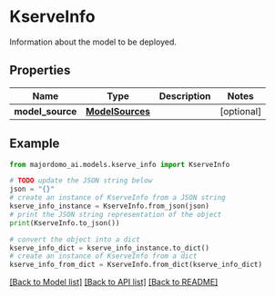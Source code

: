 # KserveInfo

Information about the model to be deployed. 

## Properties

Name | Type | Description | Notes
------------ | ------------- | ------------- | -------------
**model_source** | [**ModelSources**](ModelSources.md) |  | [optional] 

## Example

```python
from majordomo_ai.models.kserve_info import KserveInfo

# TODO update the JSON string below
json = "{}"
# create an instance of KserveInfo from a JSON string
kserve_info_instance = KserveInfo.from_json(json)
# print the JSON string representation of the object
print(KserveInfo.to_json())

# convert the object into a dict
kserve_info_dict = kserve_info_instance.to_dict()
# create an instance of KserveInfo from a dict
kserve_info_from_dict = KserveInfo.from_dict(kserve_info_dict)
```
[[Back to Model list]](../README.md#documentation-for-models) [[Back to API list]](../README.md#documentation-for-api-endpoints) [[Back to README]](../README.md)


